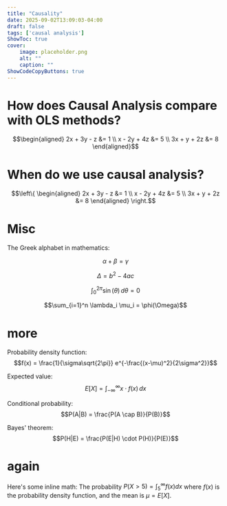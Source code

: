 ```yaml
---
title: "Causality"
date: 2025-09-02T13:09:03-04:00
draft: false
tags: ['causal analysis']
ShowToc: true
cover:
    image: placeholder.png
    alt: ""
    caption: ""
ShowCodeCopyButtons: true
---
```


# How does Causal Analysis compare with OLS methods?

$$\begin{aligned}
2x + 3y - z &= 1 \\
x - 2y + 4z &= 5 \\
3x + y + 2z &= 8
\end{aligned}$$

# When do we use causal analysis?

$$\left\{
\begin{aligned}
2x + 3y - z &= 1 \\
x - 2y + 4z &= 5 \\
3x + y + 2z &= 8
\end{aligned}
\right.$$

# Misc

The Greek alphabet in mathematics:

$$\alpha + \beta = \gamma$$

$$\Delta = b^2 - 4ac$$

$$\int_0^{2\pi} \sin(\theta) \, d\theta = 0$$

$$\sum_{i=1}^n \lambda_i \mu_i = \phi(\Omega)$$

# more

Probability density function:
$$f(x) = \frac{1}{\sigma\sqrt{2\pi}} e^{-\frac{(x-\mu)^2}{2\sigma^2}}$$

Expected value:
$$E[X] = \int_{-\infty}^{\infty} x \cdot f(x) \, dx$$

Conditional probability:
$$P(A|B) = \frac{P(A \cap B)}{P(B)}$$

Bayes' theorem:
$$P(H|E) = \frac{P(E|H) \cdot P(H)}{P(E)}$$

# again
Here's some inline math: The probability $P(X > 5) = \int_5^{\infty} f(x) dx$ where $f(x)$ is the probability density function, and the mean is $\mu = E[X]$.
